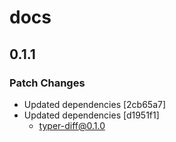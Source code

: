# docs

## 0.1.1

### Patch Changes

- Updated dependencies [2cb65a7]
- Updated dependencies [d1951f1]
  - typer-diff@0.1.0

